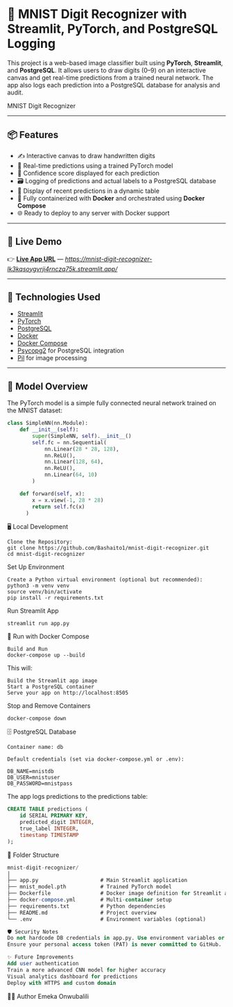 # 🧠 MNIST Digit Recognizer with Streamlit, PyTorch, and PostgreSQL Logging

This project is a web-based image classifier built using **PyTorch**, **Streamlit**, and **PostgreSQL**. It allows users to draw digits (0–9) on an interactive canvas and get real-time predictions from a trained neural network. 
The app also logs each prediction into a PostgreSQL database for analysis and audit.

MNIST Digit Recognizer

---

## 📦 Features

- ✍️ Interactive canvas to draw handwritten digits
- 🔮 Real-time predictions using a trained PyTorch model
- 🧮 Confidence score displayed for each prediction
- 🗃️ Logging of predictions and actual labels to a PostgreSQL database
- 🧾 Display of recent predictions in a dynamic table
- 🐳 Fully containerized with **Docker** and orchestrated using **Docker Compose**
- 🌐 Ready to deploy to any server with Docker support

---

## 🚀 Live Demo

👉 [**Live App URL**](#) — *https://mnist-digit-recognizer-lk3kqsoygvrji4rnczq75k.streamlit.app/*

---

## 🧰 Technologies Used

- [Streamlit](https://streamlit.io/)
- [PyTorch](https://pytorch.org/)
- [PostgreSQL](https://www.postgresql.org/)
- [Docker](https://www.docker.com/)
- [Docker Compose](https://docs.docker.com/compose/)
- [Psycopg2](https://www.psycopg.org/docs/) for PostgreSQL integration
- [Pil](https://pil.readthedocs.io/) for image processing

---

## 🧠 Model Overview

The PyTorch model is a simple fully connected neural network trained on the MNIST dataset: 

```python
class SimpleNN(nn.Module):
    def __init__(self):
        super(SimpleNN, self).__init__()
        self.fc = nn.Sequential(
            nn.Linear(28 * 28, 128),
            nn.ReLU(),
            nn.Linear(128, 64),
            nn.ReLU(),
            nn.Linear(64, 10)
        )

    def forward(self, x):
        x = x.view(-1, 28 * 28)
        return self.fc(x)
      )
```

🖥️ Local Development
```LD
Clone the Repository:
git clone https://github.com/Bashaito1/mnist-digit-recognizer.git
cd mnist-digit-recognizer
```

Set Up Environment
```LD
Create a Python virtual environment (optional but recommended):
python3 -m venv venv
source venv/bin/activate
pip install -r requirements.txt
```

Run Streamlit App
```LD
streamlit run app.py
```

🐳 Run with Docker Compose
```LD
Build and Run
docker-compose up --build
```

This will:
```LD
Build the Streamlit app image
Start a PostgreSQL container
Serve your app on http://localhost:8505
```

Stop and Remove Containers
```LD
docker-compose down
```

🗄️ PostgreSQL Database
```LD
Container name: db

Default credentials (set via docker-compose.yml or .env):

DB_NAME=mnistdb
DB_USER=mnistuser
DB_PASSWORD=mnistpass
```
The app logs predictions to the predictions table:

```SQL
CREATE TABLE predictions (
    id SERIAL PRIMARY KEY,
    predicted_digit INTEGER,
    true_label INTEGER,
    timestamp TIMESTAMP
);

```
📂 Folder Structure
```SQL
mnist-digit-recognizer/
│
├── app.py                    # Main Streamlit application
├── mnist_model.pth           # Trained PyTorch model
├── Dockerfile                # Docker image definition for Streamlit app
├── docker-compose.yml        # Multi-container setup
├── requirements.txt          # Python dependencies
├── README.md                 # Project overview
└── .env                      # Environment variables (optional)
```
```SQL
🛡️ Security Notes
Do not hardcode DB credentials in app.py. Use environment variables or .env.
Ensure your personal access token (PAT) is never committed to GitHub.
```
```SQL
✨ Future Improvements
Add user authentication
Train a more advanced CNN model for higher accuracy
Visual analytics dashboard for predictions
Deploy with HTTPS and custom domain
```
🧑‍💻 Author
Emeka Onwubalili



